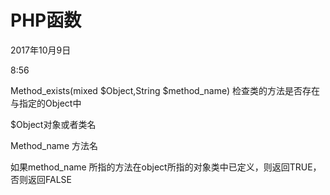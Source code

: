 # PHP函数



2017年10月9日

8:56



Method\_exists\(mixed $Object,String $method\_name\) 检查类的方法是否存在与指定的Object中

$Object对象或者类名

Method\_name 方法名

如果method\_name 所指的方法在object所指的对象类中已定义，则返回TRUE，否则返回FALSE

